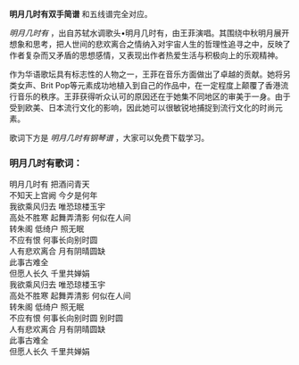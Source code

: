 

**明月几时有双手简谱** 和五线谱完全对应。

_明月几时有_
，出自苏轼水调歌头•明月几时有，由王菲演唱。其围绕中秋明月展开想象和思考，把人世间的悲欢离合之情纳入对宇宙人生的哲理性追寻之中，反映了作者复杂而又矛盾的思想感情，又表现出作者热爱生活与积极向上的乐观精神。

作为华语歌坛具有标志性的人物之一，王菲在音乐方面做出了卓越的贡献。她将另类女声、Brit
Pop等元素成功地植入到自己的作品中，在一定程度上颠覆了香港流行音乐的秩序。王菲获得听众认可的原因还在于她集不同地区的审美于一身。由于受到欧美、日本流行文化的影响，因此她可以很敏锐地捕捉到流行文化的时尚元素。

歌词下方是 _明月几时有钢琴谱_ ，大家可以免费下载学习。

### 明月几时有歌词：

明月几时有 把酒问青天  
不知天上宫阙 今夕是何年  
我欲乘风归去 唯恐琼楼玉宇  
高处不胜寒 起舞弄清影 何似在人间  
转朱阁 低绮户 照无眠  
不应有恨 何事长向别时圆  
人有悲欢离合 月有阴晴圆缺  
此事古难全  
但愿人长久 千里共婵娟  
我欲乘风归去 唯恐琼楼玉宇  
高处不胜寒 起舞弄清影 何似在人间  
转朱阁 低绮户 照无眠  
不应有恨 何事长向别时圆 别时圆  
人有悲欢离合 月有阴晴圆缺  
此事古难全  
但愿人长久 千里共婵娟

